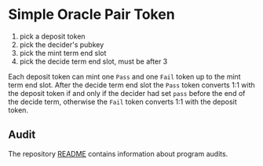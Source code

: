 # Simple Oracle Pair Token

1. pick a deposit token
2. pick the decider's pubkey
3. pick the mint term end slot
4. pick the decide term end slot, must be after 3

Each deposit token can mint one `Pass` and one `Fail` token up to
the mint term end slot.  After the decide term end slot the `Pass`
token converts 1:1 with the deposit token if and only if the decider
had set `pass` before the end of the decide term, otherwise the `Fail`
token converts 1:1 with the deposit token.

## Audit

The repository [README](https://github.com/lumos-labs/lumos-program-library#audits)
contains information about program audits.
